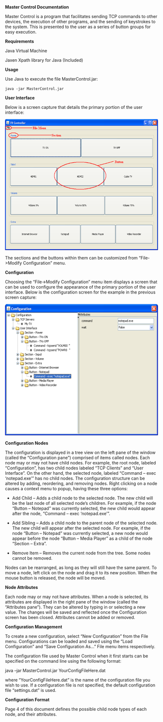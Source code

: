 **Master Control Documentation**

Master Control is a program that facilitates sending TCP commands to
other devices, the execution of other programs, and the sending of
keystrokes to the system. This is presented to the user as a series of
button groups for easy execution.

**Requirements**

Java Virtual Machine

Jaxen Xpath library for Java (Included)

**Usage**

Use Java to execute the file MasterControl.jar:

`java -jar MasterControl.jar`

**User Interface**

Below is a screen capture that details the primary portion of the user
interface:

<img src="./media/image1.png" width="575" height="431" />

The sections and the buttons within them can be customized from
“File-&gt;Modify Configuration” menu.

**Configuration**

Choosing the “File-&gt;Modify Configuration” menu item displays a screen
that can be used to configure the appearance of the primary portion of
the user interface. Below is the configuration screen for the example in
the previous screen capture:

<img src="./media/image2.png" width="576" height="432" />

**Configuration Nodes**

The configuration is displayed in a tree view on the left pane of the
window (called the “Configuration pane”) comprised of items called
nodes. Each node may or may not have child nodes. For example, the root
node, labeled “Configuration”, has two child nodes labeled “TCP Clients”
and “User Interface”. On the other hand, the selected node, labeled
“Command – exec ‘notepad.exe’” has no child nodes. The configuration
structure can be altered by adding, reordering, and removing nodes.
Right clicking on a node causes a context menu to popup, having these
three options:

-   Add Child – Adds a child node to the selected node. The new child will be the last node of all selected node’s children. For example, if the node “Button – Notepad” was currently selected, the new child would appear after the node, “Command – exec ‘notepad.exe’”.

-   Add Sibling – Adds a child node to the parent node of the selected node. The new child will appear after the selected node. For example, if the node “Button – Notepad” was currently selected, a new node would appear before the node “Button – Media Player” as a child of the node “Section – Extra”.

-   Remove Item – Removes the current node from the tree. Some nodes cannot be removed.

Nodes can be rearranged, as long as they will still have the same parent.
To move a node, left click on the node and drag it to its new position.
When the mouse button is released, the node will be moved.

**Node Attributes**

Each node may or may not have attributes. When a node is selected, its
attributes are displayed in the right pane of the window (called the
“Attributes pane”). They can be altered by typing in or selecting a new
value. The changes will be saved and reflected once the Configuration
screen has been closed. Attributes cannot be added or removed.

**Configuration Management**

To create a new configuration, select “New Configuration” from the File
menu. Configurations can be loaded and saved using the “Load
Configuration” and “Save Configuration As…” File menu items
respectively.

The configuration file used by Master Control when it first starts can
be specified on the command line using the following format:

java –jar MasterControl.jar YourConfigFileHere.dat

where “YourConfigFileHere.dat” is the name of the configuration file you
wish to use. If a configuration file is not specified, the default
configuration file “settings.dat” is used.

**Configuration Format**

Page 4 of this document defines the possible child node types of each
node, and their attributes.
